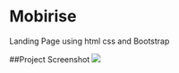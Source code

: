 # Mobirise
Landing Page using html css and Bootstrap

##Project Screenshot
![](https://github.com/TahaAlothman/Mobirise/blob/main/screenshot.png)
